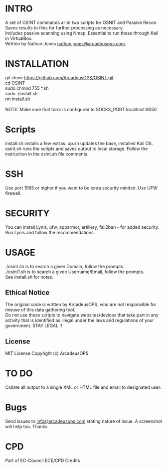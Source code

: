 # INTRO
A set of OSINT commands all in two scripts for OSNIT and Passive Recon. Saves results to files for further processing as necessary. <br/>
Includes passive scanning using Nmap. Essential to run these through Kali in VirtualBox. <br/>
Written by Nathan Jones nathan.jones@arcadeusops.com. <br/>

# INSTALLATION
git clone https://github.com/ArcadeusOPS/OSINT.git <br/>
cd OSINT <br/>
sudo chmod 755 *.sh <br/>
sudo ./install.sh <br/>
rm install.sh <br/>
<br/>
NOTE: Make sure that torrc is configured to SOCKS_PORT localhost:9050 <br/>

# Scripts
install.sh installs a few extras. up.sh updates the base, installed Kali OS. <br/>
osint.sh runs the scripts and saves output to local storage. Follow the instruction in the osint.sh file comments. <br/>

# SSH
Use port 1965 or higher if you want to be extra security minded. Use UFW firewall. <br/>

# SECURITY
You can install Lynis, ufw, apparmor, artillery, fail2ban - for added security. <br/>
Run Lynis and follow the recommendations. <br/>

# USAGE
./osint.sh is to search a given Domain, follow the prompts. <br/>
./osint1.sh is to search a given Username/Email, follow the prompts. <br/>
See install.sh for notes. <br/>

## Ethical Notice
The original code is written by ArcadeusOPS, who are not responsible for misuse of this data gathering tool.  <br/>
Do not use these scripts to navigate websites/devices that take part in any activity that is identified as illegal under the laws and regulations of your government. STAY LEGAL !! <br/>

## License
MIT License
Copyright (c) ArcadeusOPS

# TO DO
Collate all output to a single XML or HTML file and email to designated user.

# Bugs
Send issues to info@arcadeusops.com stating nature of issue. A screenshot will help too. Thanks.

# CPD
Part of EC-Council ECE/CPD Credits
